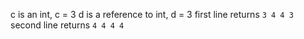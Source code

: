 c is an int, c = 3
d is a reference to int, d = 3
first line returns `3 4 4 3`
second line returns `4 4 4 4`
